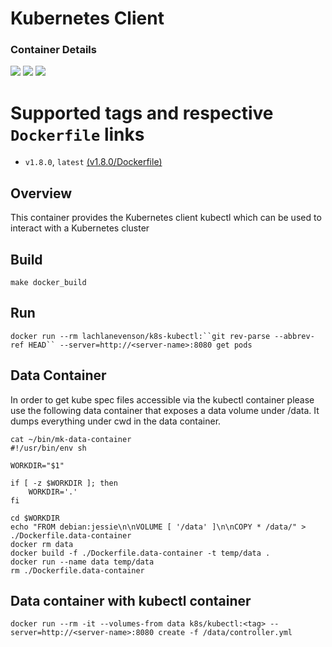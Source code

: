 # Kubernetes Client

### Container Details
[![](https://images.microbadger.com/badges/image/gunnertime/k8s-kubectl.svg)](http://microbadger.com/images/gunnertime/k8s-kubectl "Get your own image badge on microbadger.com")
[![](https://images.microbadger.com/badges/version/gunnertime/k8s-kubectl.svg)](http://microbadger.com/images/gunnertime/k8s-kubectl "Get your own version badge on microbadger.com")
[![](https://images.microbadger.com/badges/commit/gunnertime/k8s-kubectl.svg)](http://microbadger.com/images/gunnertime/k8s-kubectl "Get your own commit badge on microbadger.com")

# Supported tags and respective `Dockerfile` links
* `v1.8.0`, `latest`    [(v1.8.0/Dockerfile)](https://github.com/campbelldgunn/k8s-kubectl/blob/v1.8.0/Dockerfile)

## Overview
This container provides the Kubernetes client kubectl which can be used to interact with a Kubernetes cluster

## Build
`make docker_build`

## Run
`docker run --rm lachlanevenson/k8s-kubectl:``git rev-parse --abbrev-ref HEAD`` --server=http://<server-name>:8080 get pods`

## Data Container

In order to get kube spec files accessible via the kubectl container please use the following data container that exposes a data volume under /data. It dumps everything under cwd in the data container.

```
cat ~/bin/mk-data-container 
#!/usr/bin/env sh

WORKDIR="$1"

if [ -z $WORKDIR ]; then
    WORKDIR='.'
fi

cd $WORKDIR
echo "FROM debian:jessie\n\nVOLUME [ '/data' ]\n\nCOPY * /data/" > ./Dockerfile.data-container
docker rm data
docker build -f ./Dockerfile.data-container -t temp/data .
docker run --name data temp/data
rm ./Dockerfile.data-container
```

## Data container with kubectl container
```
docker run --rm -it --volumes-from data k8s/kubectl:<tag> --server=http://<server-name>:8080 create -f /data/controller.yml
```

